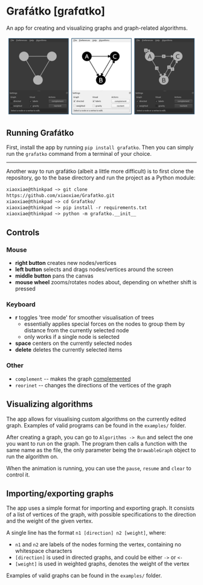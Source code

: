 # Grafátko [gɾafɑtko]
An app for creating and visualizing graphs and graph-related algorithms.

![examples](example.png?raw=true "An example of the GUI")

## Running Grafátko
First, install the app by running `pip install grafatko`.
Then you can simply run the `grafatko` command from a terminal of your choice.

---

Another way to run grafátko (albeit a little more difficult) is to first clone the repository, go to the base directory and run the project as a Python module:

```console
xiaoxiae@thinkpad ~> git clone https://github.com/xiaoxiae/Grafatko.git
xiaoxiae@thinkpad ~> cd Grafatko/
xiaoxiae@thinkpad ~> pip install -r requirements.txt
xiaoxiae@thinkpad ~> python -m grafatko.__init__
```

## Controls

### Mouse
- **right button** creates new nodes/vertices
- **left button** selects and drags nodes/vertices around the screen
- **middle button** pans the canvas
- **mouse wheel** zooms/rotates nodes about, depending on whether shift is pressed

### Keyboard
- **r** toggles 'tree mode' for smoother visualisation of trees
	- essentially applies special forces on the nodes to group them by distance from the currently selected node
	- only works if a single node is selected
- **space** centers on the currently selected nodes
- **delete** deletes the currently selected items

### Other
- `complement` -- makes the graph [complemented](https://en.wikipedia.org/wiki/Complement_graph)
- `reorinet` -- changes the directions of the vertices of the graph

## Visualizing algorithms
The app allows for visualising custom algorithms on the currently edited graph.
Examples of valid programs can be found in the `examples/` folder.

After creating a graph, you can go to `Algorithms -> Run` and select the one you want to run on the graph.
The program then calls a function with the same name as the file, the only parameter being the `DrawableGraph` object to run the algorithm on.

When the animation is running, you can use the `pause`, `resume` and `clear` to control it.

## Importing/exporting graphs
The app uses a simple format for importing and exporting graph.
It consists of a list of vertices of the graph, with possible specifications to the direction and the weight of the given vertex.

A single line has the format `n1 [direction] n2 [weight]`, where:
- `n1` and `n2` are labels of the nodes forming the vertex, containing no whitespace characters
- `[direction]` is used in directed graphs, and could be either `->` or `<-`
- `[weight]` is used in weighted graphs, denotes the weight of the vertex

Examples of valid graphs can be found in the `examples/` folder.
